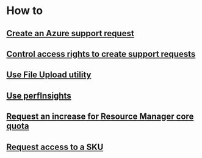 # How to
## [Create an Azure support request](how-to-create-azure-support-request.md)
## [Control access rights to create support requests](create-manage-support-requests-using-access-control.md)
## [Use File Upload utility](how-to-use-file-uploader.md)
## [Use perfInsights](how-to-use-perfInsights.md)
## [Request an increase for Resource Manager core quota](sku-series-unavailable.md)
## [Request access to a SKU](sku-series-unavailable.md)







